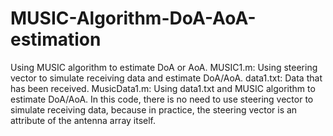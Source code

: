 # MUSIC-Algorithm-DoA-AoA-estimation
Using MUSIC algorithm to estimate DoA or AoA.
MUSIC1.m: Using steering vector to simulate receiving data and estimate DoA/AoA.
data1.txt: Data that has been received.
MusicData1.m: Using data1.txt and MUSIC algorithm to estimate DoA/AoA. In this code, there is no need to use steering vector to simulate receiving data, because in practice, the steering vector is an attribute of the antenna array itself.
